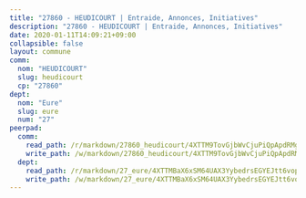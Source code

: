 ```yaml
---
title: "27860 - HEUDICOURT | Entraide, Annonces, Initiatives"
description: "27860 - HEUDICOURT | Entraide, Annonces, Initiatives"
date: 2020-01-11T14:09:21+09:00
collapsible: false
layout: commune
comm:
  nom: "HEUDICOURT"
  slug: heudicourt
  cp: "27860"
dept:
  nom: "Eure"
  slug: eure
  num: "27"
peerpad:
  comm:
    read_path: /r/markdown/27860_heudicourt/4XTTM9TovGjbWvCjuPiQpApdRMgBwpqQTGGN2tJhCKuFQkE6C
    write_path: /w/markdown/27860_heudicourt/4XTTM9TovGjbWvCjuPiQpApdRMgBwpqQTGGN2tJhCKuFQkE6C-K3TgTsUdPbf36GmY4sbpxkx1pohUC2cUcoiYyG28KJyLGefe4t9iENiCtRfUeJysE5iyw3uAqKLgyDkRT2iypCaPMrjAAWTeAXo2dVaVBMXShNc5oHHKSD58hYAGrQ8QJCd56Coi
  dept:
    read_path: /r/markdown/27_eure/4XTTMBaX6xSM64UAX3YybedrsEGYEJtt6vopdQsPEFtGijgwg
    write_path: /w/markdown/27_eure/4XTTMBaX6xSM64UAX3YybedrsEGYEJtt6vopdQsPEFtGijgwg-K3TgUmjy61Gu7ZFzjoVmiacXP2Rc4pq6sxVCYUX3mFQZWQw9yCKsEoAMagtuW4jJTYhK96DsWW4cPmZLagvQNZ34BscGcu4btrtJibt18c1mpqofaWe6Q3RartDiuMTjY7NrsH4r
---
```


